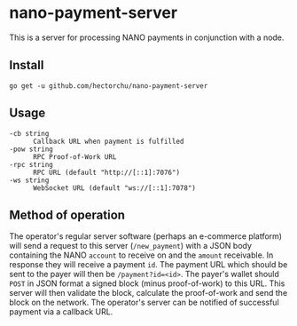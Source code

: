 nano-payment-server
===================

This is a server for processing NANO payments in conjunction with a node.

Install
-------

    go get -u github.com/hectorchu/nano-payment-server

Usage
-----

    -cb string
          Callback URL when payment is fulfilled
    -pow string
          RPC Proof-of-Work URL
    -rpc string
          RPC URL (default "http://[::1]:7076")
    -ws string
          WebSocket URL (default "ws://[::1]:7078")

Method of operation
-------------------

The operator's regular server software (perhaps an e-commerce platform) will send a request to this server (`/new_payment`) with a JSON body containing the NANO `account` to receive on and the `amount` receivable. In response they will receive a payment `id`. The payment URL which should be sent to the payer will then be `/payment?id=<id>`. The payer's wallet should `POST` in JSON format a signed block (minus proof-of-work) to this URL. This server will then validate the block, calculate the proof-of-work and send the block on the network. The operator's server can be notified of successful payment via a callback URL.
